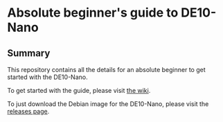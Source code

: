 # Absolute beginner's guide to DE10-Nano

## Summary

This repository contains all the details for an absolute beginner to get started with the DE10-Nano.

To get started with the guide, please visit [the wiki](https://github.com/zangman/de10-nano/wiki).

To just download the Debian image for the DE10-Nano, please visit the [releases page](https://github.com/zangman/de10-nano/releases/tag/v5.8).

